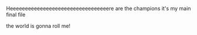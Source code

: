 Heeeeeeeeeeeeeeeeeeeeeeeeeeeeeeeeere are the champions
it's my main final file

the world is gonna roll me!